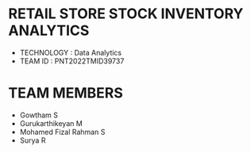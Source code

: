 

# RETAIL STORE STOCK INVENTORY ANALYTICS
   * TECHNOLOGY : Data Analytics <br>
   * TEAM ID : PNT2022TMID39737


# TEAM MEMBERS
 - Gowtham S
 - Gurukarthikeyan M
 - Mohamed Fizal Rahman S
 - Surya R

